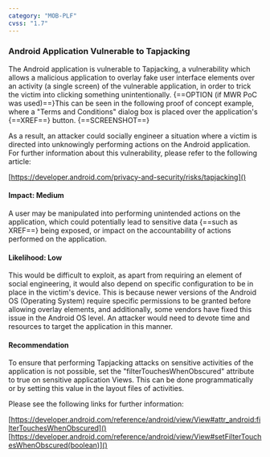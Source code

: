 ```yaml
---
category: "MOB-PLF"
cvss: "1.7"
---
```

### Android Application Vulnerable to Tapjacking
The Android application is vulnerable to Tapjacking, a vulnerability which allows a malicious application to overlay fake user interface elements over an activity (a single screen) of the vulnerable application, in order to trick the victim into clicking something unintentionally.
{==OPTION (if MWR PoC was used)==}This can be seen in the following proof of concept example, where a "Terms and Conditions" dialog box is placed over the application's {==XREF==} button.
{==SCREENSHOT==}

As a result, an attacker could socially engineer a situation where a victim is directed into unknowingly performing actions on the Android application. For further information about this vulnerability, please refer to the following article:

[https://developer.android.com/privacy-and-security/risks/tapjacking]()
#### Impact: Medium
A user may be manipulated into performing unintended actions on the application, which could potentially lead to sensitive data {==such as XREF==} being exposed, or impact on the accountability of actions performed on the application.
#### Likelihood: Low
This would be difficult to exploit, as apart from requiring an element of social engineering, it would also depend on specific configuration to be in place in the victim's device. This is because newer versions of the Android OS (Operating System) require specific permissions to be granted before allowing overlay elements, and additionally, some vendors have fixed this issue in the Android OS level. An attacker would need to devote time and resources to target the application in this manner.
#### Recommendation
To ensure that performing Tapjacking attacks on sensitive activities of the application is not possible, set the "filterTouchesWhenObscured" attribute to true on sensitive application Views. This can be done programmatically or by setting this value in the layout files of activities.

Please see the following links for further information:

[https://developer.android.com/reference/android/view/View#attr_android:filterTouchesWhenObscured]()
[https://developer.android.com/reference/android/view/View#setFilterTouchesWhenObscured(boolean)]()
